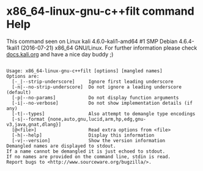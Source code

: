 # x86_64-linux-gnu-c++filt command Help
 
 This command seen on Linux kali 4.6.0-kali1-amd64 #1 SMP Debian 4.6.4-1kali1 (2016-07-21) x86_64 GNU/Linux. For further information please check [docs.kali.org](docs.kali.org) and have a nice day buddy ;) 

~~~

Usage: x86_64-linux-gnu-c++filt [options] [mangled names]
Options are:
  [-_|--strip-underscore]     Ignore first leading underscore
  [-n|--no-strip-underscore]  Do not ignore a leading underscore (default)
  [-p|--no-params]            Do not display function arguments
  [-i|--no-verbose]           Do not show implementation details (if any)
  [-t|--types]                Also attempt to demangle type encodings
  [-s|--format {none,auto,gnu,lucid,arm,hp,edg,gnu-v3,java,gnat,dlang}]
  [@<file>]                   Read extra options from <file>
  [-h|--help]                 Display this information
  [-v|--version]              Show the version information
Demangled names are displayed to stdout.
If a name cannot be demangled it is just echoed to stdout.
If no names are provided on the command line, stdin is read.
Report bugs to <http://www.sourceware.org/bugzilla/>.

~~~
